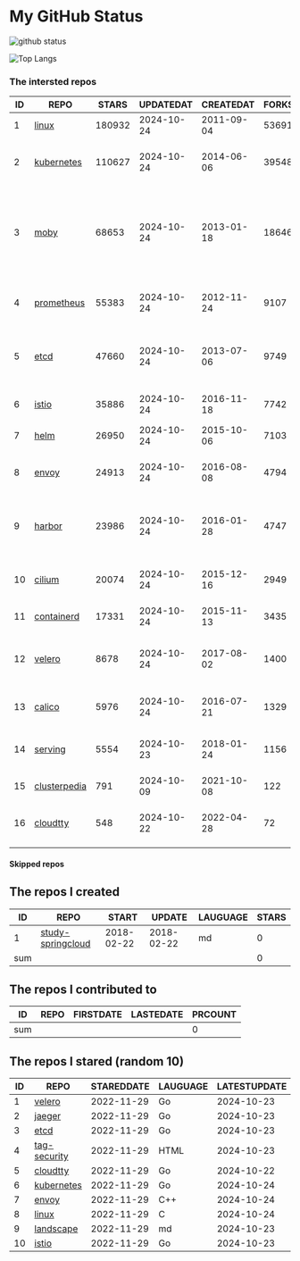 # My GitHub Status

<img src="https://github-readme-stats-1.yihong0618.vercel.app/api?username=daoqingniu&show_icons=true&&&hide_title=true&count_private=true" alt="github status" />

![Top Langs](https://github-readme-stats-1.yihong0618.vercel.app/api/top-langs/?username=daoqingniu&layout=compact)

<!--START_SECTION:github_repos-->
### The intersted repos
| ID |                              REPO                               | STARS  | UPDATEDAT  | CREATEDAT  | FORKSCOUNT |                                                DESCRIPTIONS                                                |
|----|-----------------------------------------------------------------|--------|------------|------------|------------|------------------------------------------------------------------------------------------------------------|
|  1 | [linux](https://github.com/torvalds/linux)                      | 180932 | 2024-10-24 | 2011-09-04 |      53691 | Linux kernel source tree                                                                                   |
|  2 | [kubernetes](https://github.com/kubernetes/kubernetes)          | 110627 | 2024-10-24 | 2014-06-06 |      39548 | Production-Grade Container Scheduling and Management                                                       |
|  3 | [moby](https://github.com/moby/moby)                            |  68653 | 2024-10-24 | 2013-01-18 |      18646 | The Moby Project - a collaborative project for the container ecosystem to assemble container-based systems |
|  4 | [prometheus](https://github.com/prometheus/prometheus)          |  55383 | 2024-10-24 | 2012-11-24 |       9107 | The Prometheus monitoring system and time series database.                                                 |
|  5 | [etcd](https://github.com/etcd-io/etcd)                         |  47660 | 2024-10-24 | 2013-07-06 |       9749 | Distributed reliable key-value store for the most critical data of a distributed system                    |
|  6 | [istio](https://github.com/istio/istio)                         |  35886 | 2024-10-24 | 2016-11-18 |       7742 | Connect, secure, control, and observe services.                                                            |
|  7 | [helm](https://github.com/helm/helm)                            |  26950 | 2024-10-24 | 2015-10-06 |       7103 | The Kubernetes Package Manager                                                                             |
|  8 | [envoy](https://github.com/envoyproxy/envoy)                    |  24913 | 2024-10-24 | 2016-08-08 |       4794 | Cloud-native high-performance edge/middle/service proxy                                                    |
|  9 | [harbor](https://github.com/goharbor/harbor)                    |  23986 | 2024-10-24 | 2016-01-28 |       4747 | An open source trusted cloud native registry project that stores, signs, and scans content.                |
| 10 | [cilium](https://github.com/cilium/cilium)                      |  20074 | 2024-10-24 | 2015-12-16 |       2949 | eBPF-based Networking, Security, and Observability                                                         |
| 11 | [containerd](https://github.com/containerd/containerd)          |  17331 | 2024-10-24 | 2015-11-13 |       3435 | An open and reliable container runtime                                                                     |
| 12 | [velero](https://github.com/vmware-tanzu/velero)                |   8678 | 2024-10-24 | 2017-08-02 |       1400 | Backup and migrate Kubernetes applications and their persistent volumes                                    |
| 13 | [calico](https://github.com/projectcalico/calico)               |   5976 | 2024-10-24 | 2016-07-21 |       1329 | Cloud native networking and network security                                                               |
| 14 | [serving](https://github.com/knative/serving)                   |   5554 | 2024-10-23 | 2018-01-24 |       1156 | Kubernetes-based, scale-to-zero, request-driven compute                                                    |
| 15 | [clusterpedia](https://github.com/clusterpedia-io/clusterpedia) |    791 | 2024-10-09 | 2021-10-08 |        122 | The Encyclopedia of Kubernetes clusters                                                                    |
| 16 | [cloudtty](https://github.com/cloudtty/cloudtty)                |    548 | 2024-10-22 | 2022-04-28 |         72 | A Friendly Kubernetes CloudShell (Web Terminal) !                                                          |



#### Skipped repos
<!--END_SECTION:github_repos-->

<!--START_SECTION:my_github-->
## The repos I created
| ID  |                                 REPO                                 |   START    |   UPDATE   | LAUGUAGE | STARS |
|-----|----------------------------------------------------------------------|------------|------------|----------|-------|
|   1 | [study-springcloud](https://github.com/daoqingniu/study-springcloud) | 2018-02-22 | 2018-02-22 | md       |     0 |
| sum |                                                                      |            |            |          |     0 |

## The repos I contributed to
| ID  | REPO | FIRSTDATE | LASTEDATE | PRCOUNT |
|-----|------|-----------|-----------|---------|
| sum |      |           |           |       0 |

## The repos I stared (random 10)
| ID |                          REPO                          | STAREDDATE | LAUGUAGE | LATESTUPDATE |
|----|--------------------------------------------------------|------------|----------|--------------|
|  1 | [velero](https://github.com/vmware-tanzu/velero)       | 2022-11-29 | Go       | 2024-10-23   |
|  2 | [jaeger](https://github.com/jaegertracing/jaeger)      | 2022-11-29 | Go       | 2024-10-23   |
|  3 | [etcd](https://github.com/etcd-io/etcd)                | 2022-11-29 | Go       | 2024-10-23   |
|  4 | [tag-security](https://github.com/cncf/tag-security)   | 2022-11-29 | HTML     | 2024-10-23   |
|  5 | [cloudtty](https://github.com/cloudtty/cloudtty)       | 2022-11-29 | Go       | 2024-10-22   |
|  6 | [kubernetes](https://github.com/kubernetes/kubernetes) | 2022-11-29 | Go       | 2024-10-24   |
|  7 | [envoy](https://github.com/envoyproxy/envoy)           | 2022-11-29 | C++      | 2024-10-24   |
|  8 | [linux](https://github.com/torvalds/linux)             | 2022-11-29 | C        | 2024-10-24   |
|  9 | [landscape](https://github.com/cncf/landscape)         | 2022-11-29 | md       | 2024-10-23   |
| 10 | [istio](https://github.com/istio/istio)                | 2022-11-29 | Go       | 2024-10-23   |

<!--END_SECTION:my_github-->
